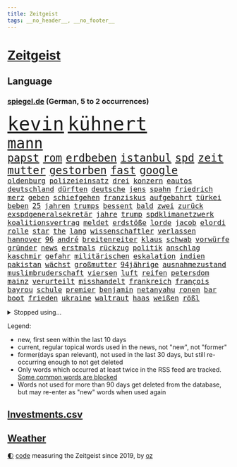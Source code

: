 ```yaml
---
title: Zeitgeist
tags: __no_header__, __no_footer__
---
```


# [Zeitgeist](https://oliz.io/zeitgeist/)

## Language

<h3><a href="https://www.spiegel.de" target="_blank">spiegel.de</a> (German, 5 to 2 occurrences)</h3>
<p style="font-family:monospace">
<span style="font-size:32pt"><a href="news_links.html#kevin" class="current">kevin</a></span>
<span style="font-size:32pt"><a href="news_links.html#kühnert" class="current">kühnert</a></span>
<br>
<span style="font-size:25pt"><a href="news_links.html#mann" class="current">mann</a></span>
<br>
<span style="font-size:18pt"><a href="news_links.html#papst" class="current">papst</a></span>
<span style="font-size:18pt"><a href="news_links.html#rom" class="current">rom</a></span>
<span style="font-size:18pt"><a href="news_links.html#erdbeben" class="current">erdbeben</a></span>
<span style="font-size:18pt"><a href="news_links.html#istanbul" class="current">istanbul</a></span>
<span style="font-size:18pt"><a href="news_links.html#spd" class="current">spd</a></span>
<span style="font-size:18pt"><a href="news_links.html#zeit" class="current">zeit</a></span>
<span style="font-size:18pt"><a href="news_links.html#mutter" class="current">mutter</a></span>
<span style="font-size:18pt"><a href="news_links.html#gestorben" class="current">gestorben</a></span>
<span style="font-size:18pt"><a href="news_links.html#fast" class="current">fast</a></span>
<span style="font-size:18pt"><a href="news_links.html#google" class="current">google</a></span>
<br>
<span style="font-size:12pt"><a href="news_links.html#oldenburg" class="new">oldenburg</a></span>
<span style="font-size:12pt"><a href="news_links.html#polizeieinsatz" class="current">polizeieinsatz</a></span>
<span style="font-size:12pt"><a href="news_links.html#drei" class="current">drei</a></span>
<span style="font-size:12pt"><a href="news_links.html#konzern" class="current">konzern</a></span>
<span style="font-size:12pt"><a href="news_links.html#eautos" class="current">eautos</a></span>
<span style="font-size:12pt"><a href="news_links.html#deutschland" class="current">deutschland</a></span>
<span style="font-size:12pt"><a href="news_links.html#dürften" class="current">dürften</a></span>
<span style="font-size:12pt"><a href="news_links.html#deutsche" class="current">deutsche</a></span>
<span style="font-size:12pt"><a href="news_links.html#jens" class="current">jens</a></span>
<span style="font-size:12pt"><a href="news_links.html#spahn" class="current">spahn</a></span>
<span style="font-size:12pt"><a href="news_links.html#friedrich" class="current">friedrich</a></span>
<span style="font-size:12pt"><a href="news_links.html#merz" class="current">merz</a></span>
<span style="font-size:12pt"><a href="news_links.html#geben" class="current">geben</a></span>
<span style="font-size:12pt"><a href="news_links.html#schiefgehen" class="new">schiefgehen</a></span>
<span style="font-size:12pt"><a href="news_links.html#franziskus" class="current">franziskus</a></span>
<span style="font-size:12pt"><a href="news_links.html#aufgebahrt" class="new">aufgebahrt</a></span>
<span style="font-size:12pt"><a href="news_links.html#türkei" class="current">türkei</a></span>
<span style="font-size:12pt"><a href="news_links.html#beben" class="current">beben</a></span>
<span style="font-size:12pt"><a href="news_links.html#25" class="current">25</a></span>
<span style="font-size:12pt"><a href="news_links.html#jahren" class="current">jahren</a></span>
<span style="font-size:12pt"><a href="news_links.html#trumps" class="current">trumps</a></span>
<span style="font-size:12pt"><a href="news_links.html#bessent" class="new">bessent</a></span>
<span style="font-size:12pt"><a href="news_links.html#bald" class="current">bald</a></span>
<span style="font-size:12pt"><a href="news_links.html#zwei" class="current">zwei</a></span>
<span style="font-size:12pt"><a href="news_links.html#zurück" class="current">zurück</a></span>
<span style="font-size:12pt"><a href="news_links.html#exspdgeneralsekretär" class="new">exspdgeneralsekretär</a></span>
<span style="font-size:12pt"><a href="news_links.html#jahre" class="current">jahre</a></span>
<span style="font-size:12pt"><a href="news_links.html#trump" class="current">trump</a></span>
<span style="font-size:12pt"><a href="news_links.html#spdklimanetzwerk" class="new">spdklimanetzwerk</a></span>
<span style="font-size:12pt"><a href="news_links.html#koalitionsvertrag" class="current">koalitionsvertrag</a></span>
<span style="font-size:12pt"><a href="news_links.html#meldet" class="current">meldet</a></span>
<span style="font-size:12pt"><a href="news_links.html#erdstöße" class="current">erdstöße</a></span>
<span style="font-size:12pt"><a href="news_links.html#lorde" class="new">lorde</a></span>
<span style="font-size:12pt"><a href="news_links.html#jacob" class="current">jacob</a></span>
<span style="font-size:12pt"><a href="news_links.html#elordi" class="new">elordi</a></span>
<span style="font-size:12pt"><a href="news_links.html#rolle" class="current">rolle</a></span>
<span style="font-size:12pt"><a href="news_links.html#star" class="current">star</a></span>
<span style="font-size:12pt"><a href="news_links.html#the" class="current">the</a></span>
<span style="font-size:12pt"><a href="news_links.html#lang" class="current">lang</a></span>
<span style="font-size:12pt"><a href="news_links.html#wissenschaftler" class="current">wissenschaftler</a></span>
<span style="font-size:12pt"><a href="news_links.html#verlassen" class="current">verlassen</a></span>
<span style="font-size:12pt"><a href="news_links.html#hannover" class="current">hannover</a></span>
<span style="font-size:12pt"><a href="news_links.html#96" class="current">96</a></span>
<span style="font-size:12pt"><a href="news_links.html#andré" class="current">andré</a></span>
<span style="font-size:12pt"><a href="news_links.html#breitenreiter" class="new">breitenreiter</a></span>
<span style="font-size:12pt"><a href="news_links.html#klaus" class="current">klaus</a></span>
<span style="font-size:12pt"><a href="news_links.html#schwab" class="new">schwab</a></span>
<span style="font-size:12pt"><a href="news_links.html#vorwürfe" class="current">vorwürfe</a></span>
<span style="font-size:12pt"><a href="news_links.html#gründer" class="current">gründer</a></span>
<span style="font-size:12pt"><a href="news_links.html#news" class="current">news</a></span>
<span style="font-size:12pt"><a href="news_links.html#erstmals" class="current">erstmals</a></span>
<span style="font-size:12pt"><a href="news_links.html#rückzug" class="current">rückzug</a></span>
<span style="font-size:12pt"><a href="news_links.html#politik" class="current">politik</a></span>
<span style="font-size:12pt"><a href="news_links.html#anschlag" class="current">anschlag</a></span>
<span style="font-size:12pt"><a href="news_links.html#kaschmir" class="new">kaschmir</a></span>
<span style="font-size:12pt"><a href="news_links.html#gefahr" class="current">gefahr</a></span>
<span style="font-size:12pt"><a href="news_links.html#militärischen" class="current">militärischen</a></span>
<span style="font-size:12pt"><a href="news_links.html#eskalation" class="current">eskalation</a></span>
<span style="font-size:12pt"><a href="news_links.html#indien" class="current">indien</a></span>
<span style="font-size:12pt"><a href="news_links.html#pakistan" class="current">pakistan</a></span>
<span style="font-size:12pt"><a href="news_links.html#wächst" class="current">wächst</a></span>
<span style="font-size:12pt"><a href="news_links.html#großmutter" class="new">großmutter</a></span>
<span style="font-size:12pt"><a href="news_links.html#94jährige" class="new">94jährige</a></span>
<span style="font-size:12pt"><a href="news_links.html#ausnahmezustand" class="current">ausnahmezustand</a></span>
<span style="font-size:12pt"><a href="news_links.html#muslimbruderschaft" class="new">muslimbruderschaft</a></span>
<span style="font-size:12pt"><a href="news_links.html#viersen" class="new">viersen</a></span>
<span style="font-size:12pt"><a href="news_links.html#luft" class="current">luft</a></span>
<span style="font-size:12pt"><a href="news_links.html#reifen" class="new">reifen</a></span>
<span style="font-size:12pt"><a href="news_links.html#petersdom" class="new">petersdom</a></span>
<span style="font-size:12pt"><a href="news_links.html#mainz" class="current">mainz</a></span>
<span style="font-size:12pt"><a href="news_links.html#verurteilt" class="current">verurteilt</a></span>
<span style="font-size:12pt"><a href="news_links.html#misshandelt" class="current">misshandelt</a></span>
<span style="font-size:12pt"><a href="news_links.html#frankreich" class="current">frankreich</a></span>
<span style="font-size:12pt"><a href="news_links.html#françois" class="current">françois</a></span>
<span style="font-size:12pt"><a href="news_links.html#bayrou" class="current">bayrou</a></span>
<span style="font-size:12pt"><a href="news_links.html#schule" class="current">schule</a></span>
<span style="font-size:12pt"><a href="news_links.html#premier" class="current">premier</a></span>
<span style="font-size:12pt"><a href="news_links.html#benjamin" class="current">benjamin</a></span>
<span style="font-size:12pt"><a href="news_links.html#netanyahu" class="current">netanyahu</a></span>
<span style="font-size:12pt"><a href="news_links.html#ronen" class="current">ronen</a></span>
<span style="font-size:12pt"><a href="news_links.html#bar" class="current">bar</a></span>
<span style="font-size:12pt"><a href="news_links.html#boot" class="current">boot</a></span>
<span style="font-size:12pt"><a href="news_links.html#frieden" class="current">frieden</a></span>
<span style="font-size:12pt"><a href="news_links.html#ukraine" class="current">ukraine</a></span>
<span style="font-size:12pt"><a href="news_links.html#waltraut" class="new">waltraut</a></span>
<span style="font-size:12pt"><a href="news_links.html#haas" class="current">haas</a></span>
<span style="font-size:12pt"><a href="news_links.html#weißen" class="current">weißen</a></span>
<span style="font-size:12pt"><a href="news_links.html#rößl" class="new">rößl</a></span>
</p>
<details>
<summary>Stopped using...</summary>
<p class="former" style="font-size:12pt">
2015(1644) anstieg(1643) ausgesprochen(1643) besiegt(1643) depressionen(1643) niveau(1643) nötig(1643) ruhe(1643) sekunden(1643) philippinen(1642) provinz(1642) theater(1642) favoriten(1640) geliefert(1640) sicherheitskräfte(1640) vergeblich(1640) 50000(1639) bundesweit(1639) oktober(1639) polen(1639) umwelt(1639) verfassungsschutz(1639) 2020(1638) aufmerksamkeit(1638) begründung(1638) joachim(1638) keller(1638) seitdem(1638) september(1638) 2021(1637) 5(1637) arbeitsplatz(1637) julian(1637) verhindert(1637) angela(1636) merkel(1636) polens(1636) verschiebt(1636) zusammenhang(1636) angeblichen(1635) durfte(1635) folgte(1635) getan(1635) investitionen(1635) werke(1635) west(1635) öffnen(1635) voraus(1634) bundestrainer(1633) glauben(1633) wettbewerb(1633) bekanntesten(1632) beteiligten(1632) daher(1632) finanziell(1632) super(1632) beginnen(1631) beschwerden(1631) fielen(1631) militärs(1631) miteinander(1631) nutzt(1631) signal(1631) verbindung(1631) zinsen(1631) e(1630) eingestellt(1630) fußballprofi(1630) mengen(1630) wiederholt(1630) 31(1629) august(1629) distanz(1629) feld(1629) gering(1629) bewegen(1628) distanziert(1628) hoher(1628) niederlande(1628) coach(1627) irak(1626) kim(1626) lkw(1625) juristisch(1624) rassistischen(1624) frachter(1623) klimapolitik(1622) brite(1621) 2030(1619) porsche(1619) schrecken(1619) spenden(1619) genauso(1618) rechtzeitig(1617) aufgetaucht(1615) händler(1614) verantwortung(1614) not(1613) steffen(1611) profis(1609) vermisste(1608) syrer(1607) vorwürfen(1604) holte(1603) olympia(1601) herausforderung(1599) besteht(1597) foto(1589) carlos(1495) gebeten(1456) werte(1440) finanziert(1437) durchbruch(1410) stundenlang(1390) 120(1337) befürwortet(1327) schlafen(1313) mike(1310) nfl(1285) einschätzungen(1272) inklusive(1250) methode(1249) rande(1232) otto(1229) tradition(1220) invasion(1219) gerichte(1178) beschäftigen(1176) herausgefunden(1157) positiven(1154) flughäfen(1152) unmittelbar(1128) gelöst(1127) terror(1127) ankommt(1125) nebenbei(1124) kriegsverbrechen(1111) microsoft(1109) bewusst(1108) nationalelf(1099) wiederaufbau(1098) verärgert(1068) regieren(1065) verhängnis(1062) suchte(1049) grünenpolitikerin(1046) bedarf(1036) nationale(1027) grün(1021) neustart(1013) kampagne(1009) entfernen(1000) rettungsaktion(999) toilette(992) wagner(973) führten(970) peru(957) 05(954) nackt(945) luftangriffe(888) spion(874) einstige(866) pop(862) technische(862) dritter(841) kieler(835) praxis(829) gegründet(828) bewahren(809) verdächtigt(806) alcaraz(803) technologie(800) leon(799) nagelsmann(792) 150000(779) panik(779) uhren(773) lieferte(770) rivalen(767) angenommen(755) ferrari(749) handelte(749) miami(743) heimlich(739) asylpolitik(736) veröffentlichte(725) urlauber(713) ost(712) arbeiter(707) seltsame(700) zoll(693) 9(688) schlagabtausch(685) partien(673) rechtsextremer(662) verriet(656) benachteiligt(648) essener(636) vertrauter(633) entpuppt(629) staus(623) service(619) netanyahus(610) folter(609) betriebe(603) unerwartet(602) knie(594) kandidiert(592) verfolgung(591) hisbollah(587) ärgert(583) reformiert(572) auswertung(571) besserung(570) hymne(570) miliz(568) eingeschränkt(565) rolf(565) sportlich(559) königshaus(552) raumstation(548) handball(542) medizinische(542) lahmgelegt(541) wütend(540) stimmte(535) nominierung(533) geiseln(529) mancherorts(526) wagt(525) geräumt(522) club(515) kilo(514) empfehlungen(511) einschnitte(505) kanzlerkandidat(505) beschuldigte(502) kündigungen(491) ließe(491) ausgleich(480) historischer(477) dorthin(475) po(474) machtwechsel(468) grundgesetz(466) gezahlt(465) gerungen(464) giftige(463) rammte(461) mögen(457) eilantrag(455) provokation(455) normalerweise(453) begegnen(452) brandenburgischen(452) ordentlich(450) dahintersteckt(449) linien(448) anthony(444) hype(437) japaner(434) piloten(434) reichsten(434) wüste(433) verbündete(432) kindheit(430) heiraten(428) nackte(424) solches(418) plänen(416) wald(415) angeordnet(414) gäbe(409) polizeibeamte(409) ranking(408) auslieferung(405) rasch(405) zentimeter(403) rechtslage(399) regimes(398) sabine(398) jenseits(396) mitmachen(395) planung(395) schülerinnen(392) angewiesen(391) kürze(387) kitas(384) flüchtlingen(381) schnellste(379) geschoben(370) studien(367) bedingung(365) bewerbung(364) fangen(361) set(361) vehement(360) mögliches(359) schlimmsten(359) türen(357) ostküste(352) straßenbahn(351) häufen(350) relativ(350) ablauf(344) autobranche(343) parteispitze(340) systematisch(340) klug(337) stephen(335) kryptowährung(334) polarisiert(328) besitzt(327) verdachtsfall(325) reiz(324) heimspiel(323) vogelgrippe(323) verbrenneraus(319) gemessen(313) eingesperrt(312) entsprechend(311) suchten(306) demi(301) geschehnissen(301) shitstorm(299) verwüstet(298) süddeutschland(296) indische(294) /(293) stationen(293) ausgebuht(292) jemanden(288) axel(287) gelitten(285) hubert(283) einzelhandel(282) grüner(282) naomi(282) moderierte(280) wanderer(280) erfinden(278) passende(278) königliche(277) zulassung(276) fabian(275) wildnis(274) autounfall(273) besseren(273) gefühlen(270) strenge(267) verfehlt(267) ertrunken(266) lothar(266) weltgesundheitsorganisation(265) angekündigte(264) oberfläche(264) zweijähriger(262) schwierigen(258) kater(257) dämpfer(256) impfstoff(254) behauptete(253) mobilisieren(253) 83(251) knüpfen(249) verzweifelt(248) anrichten(247) a1(246) routinen(246) telefoniert(244) dir(243) lächerlich(243) coronavirus(241) umfragewerte(236) schadstoffe(234) senden(232) staatsoberhaupt(232) reformieren(230) 82(229) abbau(226) japans(226) rekrutiert(226) khan(225) freiburger(224) impfgegner(224) kapital(224) nämlich(224) charts(223) filialen(222) norwegischen(222) abschuss(220) kanal(220) kuba(220) prangern(219) verbannt(218) allgemeine(217) entertainer(217) unterbringung(216) flüchtete(213) bauarbeiten(210) dienstagmorgen(210) bezeichnen(207) krebserkrankung(207) celle(206) rechtswidrig(205) ausweitung(204) bruchteil(204) eingestuft(203) einzelnen(201) namibia(201) handyverbot(200) missgeschick(200) torhüterin(200) cavallo(197) gisèle(197) verüben(197) 2500(196) abgeschlagen(196) biathlon(195) befragten(194) kleinkinder(194) koalieren(194) verfassung(194) milizen(193) quarterback(193) wesentlich(193) pelicot(192) gewagt(191) begeisterte(190) westens(190) ausgehen(189) kansas(189) verdiente(188) goretzka(187) härteren(187) mutmaßlichem(187) anzeigen(186) australischen(186) beschossen(186) bka(186) freundlich(186) wiedereröffnung(186) aston(185) silke(185) unosicherheitsrat(185) einziehen(183) techkonzern(183) milde(182) strackzimmermann(182) günstigere(180) mutterschaft(180) seitenhieb(180) vögel(180) arizona(179) adhs(178) vorsorglich(178) artenvielfalt(177) finnische(177) laufenden(176) feierlich(175) augenarzt(174) tsg(174) hilflos(173) guterres(172) stellungen(172) unogeneralsekretär(172) branchenverband(168) chip(168) apokalypse(167) bewirken(166) fünfprozenthürde(165) zusammenarbeiten(165) hiobsbotschaft(164) busse(163) bundesrat(162) einstellung(162) gesteigert(162) dubaischokolade(161) eddie(161) leser(161) tanken(161) schweigeminute(160) bob(158) volksbühne(158) akkuschrauber(157) beschuldigten(157) rekordhoch(157) uhaft(156) unterschiedlichen(156) auszüge(155) humanitärer(155) gemeinsamer(154) stopp(154) ernüchternd(153) schlappe(153) ikone(151) glücksfall(150) ukrainekriegs(150) anschaffung(149) 72(148) kliniken(148) kurden(148) fsv(147) fußballliga(147) kompakt(147) kurdische(147) milliardenhöhe(147) talfahrt(147) tonnenweise(147) gewaltige(146) islamischer(146) louisiana(146) personalien(146) tankstelle(146) zünden(145) knickt(144) wärmepumpen(144) einwanderung(143) fähre(143) mexico(143) blatt(142) chalamet(142) gefahndet(142) hingerichtet(142) lucas(142) schmuck(142) schulzeit(142) timothée(142) ähneln(142) aiwanger(141) beliebte(140) sprint(140) abgestimmt(139) orlando(138) ausgaben(135) greenpeace(135) nordsyrien(135) provokanten(135) verurteilen(135) young(135) ignoranz(134) meines(134) brandanschlag(133) diebin(133) wehtun(133) zocken(133) grimes(132) scharfer(132) kunststück(131) wirtschaftsweise(130) borowski(129) kurioses(129) apotheke(128) boxlegende(128) telefonat(128) tyson(128) belasten(127) geplündert(127) stützpunkt(127) weisheit(127) abkehr(126) beton(125) verheerende(125) abheben(124) begehrt(124) syrischen(124) uhrzeit(124) wiese(124) heimatorte(123) übergeben(123) energieinfrastruktur(121) nachtklub(121) 62(120) baugenehmigungen(120) befragung(120) bemerkenswerte(120) extra(119) gelockert(119) verschieben(119) manches(118) herunter(117) jeans(117) wenigstens(117) morddrohungen(115) sparer(115) aufzugeben(114) bildzeitung(114) heidelberger(114) medizinstudium(114) noten(114) traurig(114) vereinigte(114) preuß(113) rachel(113) ernsthaft(112) machthabern(112) nervt(112) führungsstil(111) komische(111) verankert(111) überführen(111) afrikas(110) kannten(110) drogenkartelle(109) grüßen(109) norweger(109) schiffsunglück(109) tränengas(109) vorläufig(109) hagen(108) ratschläge(108) rockband(108) währung(108) befeuern(107) praktischen(107) verstößen(107) sage(106) verhandlung(106) zurückgegeben(106) brutaler(105) dasselbe(105) oberbayern(105) prinzen(105) bali(104) messenger(104) umstrittensten(104) feministischen(103) schultern(103) radikaler(102) zeitdruck(102) anfänger(101) anführerin(101) anhand(101) blind(101) schülern(101) begnadigung(100) chips(100) fahrverbot(100) francesco(100) griffen(100) standards(100) verlockend(100) verursachten(100) 42jährigen(99) verbalen(99) nominierungen(98) venezolanische(98) vorschlagen(98) zähne(98) freigelassen(97) haftanstalt(97) pfeift(97) umsonst(97) weite(97) erbeutet(96) reagiere(96) selbstkritik(96) verbreitete(96) bulgarien(95) charité(95) footballstar(95) geldanlage(94) kontrollierte(94) begab(93) monika(93) sexszenen(93) ezb(92) ökostrom(92) butch(91) eingekauft(91) glaubens(91) kichatbot(91) suni(91) umbenennen(91) wilmore(91) zutaten(91) altersdiskriminierung(90) aufzuarbeiten(90) enthalten(90) erarbeitet(90) grandjean(90) großfamilie(90) verbreiteten(90) vergiftet(90) kapitulation(89) oppositionellen(89) socken(89) visualisierung(89) baldoni(88) blake(88) erfüllten(88) geschenken(88) heathrow(88) krankenhauses(88) lively(88) qualifikationsspiel(88) anstellt(87) freud(87) privat(87) skifahren(87) staatsanwältin(87) beigetragen(86) santa(86) 2045(85) bella(85) erdtrabant(85) generalstaatsanwältin(85) hollywoodregisseur(85) interessanter(85) lockerung(85) schnitzer(85) verschlossene(85) weltschachverband(85) isanführer(84) odyssee(84) ramsey(84) selbstbewusstsein(84) gegenmittel(83) lawinenunglück(83) schulter(83) verfolgten(83) verrücktesten(83) veto(83) beschädigtem(82) bewaffneten(82) flasche(82) panamakanals(82) research(82) unbekannt(82) verführerischer(82) versichert(82) wertvollsten(82) whiskey(82) panama(81) predigt(81) setze(81) skandale(81) spitzenturnerin(81) tanker(81) usschauspielerin(81) votiert(81) zusammenschluss(81) bui(80) gesunden(80) gewöhnen(80) kampfgeist(80) suchaktion(80) unomenschenrechtsbüro(80) ziviler(80) 77(79) air(79) currywurst(79) ernte(79) lehrern(79) versöhnlich(79) 41jährige(78) adhanom(78) frost(78) geborene(78) ghebreyesus(78) legendärer(78) somalia(78) tedros(78) unsinn(78) verwechseln(78) whochef(78) übungen(78) benennt(77) kreisverband(77) massiver(77) simbabwe(77) spektakuläre(77) stromkosten(77) unomitarbeiter(77) verwandelten(77) wintersport(77) anfangen(76) drogenkonsum(76) gesundheitsbehörde(76) gradmesser(76) handschlag(76) schmecken(76) träge(76) 289(75) darm(75) homosexualität(75) uk(75) uran(75) verschulden(75) zuschauen(75) abgenickt(74) karibikinsel(74) radprofi(74) schlimmen(74) teddy(74) vollständige(74) amtlich(73) biathletin(73) gedenkort(73) melbourne(73) petitionen(73) richtlinien(73) rsfmiliz(73) scheine(73) dinosauriern(72) haufen(72) oblast(72) starlink(72) angefeindet(71) beteuern(71) geimpft(71) gesetzentwurf(71) spanischer(71) stört(71) aufgegebene(70) besetztes(70) erfolgsgeschichte(70) khartum(70) klimaneutral(70) mithalten(70) stellvertreter(70) viererbob(70) anhaltspunkte(69) doris(69) elend(69) entkommt(69) ergreift(69) erhalte(69) versorger(69) verweigern(69) auslandsnachrichtendienst(68) beamtenstatus(68) einlass(68) monatelang(68) unterkünften(68) zeugin(68) mandy(67) neubeginn(67) rentenversicherung(67) schiffen(67) chile(66) erneuerung(66) gleitbomben(66) milberg(66) narzissmus(66) premiere(66) prokrastination(66) unbesiegbar(66) bestimmung(65) carney(65) schimpfte(65) verpflegung(65) verzweifelten(65) winzerinnen(65) ausgabe(64) dm(64) unterlagen(64) unterlief(64) unterrichtet(64) vorstellungsgespräch(64) wohnmobil(64) abgekommen(63) chilenischen(63) chinapolitik(63) hoffenheims(63) kuriosesten(63) mentale(63) moral(63) tausender(63) zugreifen(63) aufmarsch(62) magazine(62) tenniswelt(62) ungültig(62) vertraulichen(62) abtrünnige(61) drogensüchtige(61) herkunftsland(61) känguru(61) norderney(61) stella(61) turbulentes(61) bequem(60) plaudert(60) widersacher(60) belgrad(59) bredouille(59) egoismus(59) getränk(59) jobangebot(59) andrej(58) auffanglager(58) berlinmitte(58) neymars(58) 242(57) kooperationen(57) verkraften(57) fossile(56) lidl(56) meb(56) orange(56) schneidet(56) weile(56) dak(55) kosteten(55) vwbulli(55) eignen(54) gewissen(54) hang(54) sabotageakte(54) 89(53) aggression(53) durchsetzung(53) niko(53) niger(52) steckte(52) tipp(52) eingeschätzt(51) gekrönt(51) rennkalender(51) sortieren(51) 299(50) clemens(50) kämpferisch(50) siege(50) ungewöhnlichem(50) 60jährige(49) angemessen(49) berechnung(49) chefredakteur(49) ioc(49) bundestagsdebatte(48) gespendet(48) löschte(48) vorgesehene(48) imamoğlu(47) marieagnes(47) riesiges(47) umsiedlung(47) burkina(46) erzwingen(46) faso(46) maßstab(46) untergebracht(46) 0(45) berichteten(45) problems(45) runter(45) handelsrouten(44) anschließen(43) aufpassen(43) autoritären(43) erfanden(43) erwischte(43) leo(43) milliardeninvestitionen(43) attraktive(42) befund(42) fußballstar(42) gremium(42) sicherheitsfreigaben(42) tägliche(42) werders(42) deine(41) euzölle(41) lebten(41) plastikteilchen(41) klum(40) langfristigen(40) terrorgruppe(40) chaotisch(39) fahrlehrer(39) operierte(39) rückreise(39) ungleiche(39) #metoo(38) auszug(38) bdi(38) mehrarbeit(38) rassismuserfahrungen(38) vermeintlich(38) windkraftanlagen(38) benutzt(37) friedensabkommen(37) grenzregion(37) kettensäge(37) mitnehmen(37) unverhältnismäßig(37) ärzten(37) aufrechterhalten(36) bestechung(36) frösche(36) hochrangiges(36) interessenkonflikte(36) lanka(36) pflegen(36) rechtfertigt(36) sri(36) anpfiff(35) auffahrunfall(35) brötchen(35) investors(35) kassel(35) schlechteste(35) showgeschäft(35) strikt(35) stromnetz(35) tücken(35) staatsapparat(34) verholfen(34) waldimir(34) watch(34) wetterwechsel(34) bodentruppen(33) rechtsrucks(33) sarscov2(33) ukraineverhandlungen(33) unsummen(33) verübt(33) anzukurbeln(32) brandner(32) co₂emissionen(32) grundgesetzes(32) human(32) mitteln(32) nachlass(32) rights(32) bierchen(31) händeringend(31) shows(31) zuschauern(31) albanese(30) aufrüsten(30) fahrerflucht(30) formel1star(30) grandios(30) unfreiwillig(30) verachtung(30) wählern(30) einiger(29) fraktionsvorsitzende(29) kantine(29) marschiert(29) onlinehändler(29) religiöse(29) schwarzwald(29) 26jährigen(28) entstand(28) aufgegangen(27) decke(27) dienten(27) flüchtlingscamp(27) härtesten(27) tagebau(27) unvorstellbar(27) usbehörden(27) bswpolitiker(26) buchautor(26) filmgeschäft(26) fuest(26) geldstrafen(26) hamaspropaganda(26) populäre(26) schädliche(26) bildschirm(25) doppelte(25) hendrik(25) koala(25) kommentatoren(25) ärmsten(25) anstehen(24) banner(24) erben(24) mehrausgaben(24) preisgekrönte(24) reformierte(24) schlucken(24) ukraines(24) zwangspause(24) einfachen(23) eon(23) expartnerin(23) stromausfall(23) trainern(23) berichterstattung(22) energiekonzern(22) flüssigkeit(22) glaubenssätzen(22) traumziel(22) a9(21) fe(21) generell(21) hackman(21) pisten(21) selbstverständnis(21) voraussicht(21) weiterzugeben(21) besorgen(20) cent(20) gebunden(20) kulturzentrum(20) mesut(20) sondervermögen(20) spe(20) temperatur(20) traten(20) unvergessen(20) winzer(20) zunichtegemacht(20) özil(20) arakawa(19) betsy(19) reißen(19) abtreten(18) bestrebungen(18) connecticut(18) o'brien(18) rasche(18) schutzsuchende(18) beantworten(17) erfolgsrezept(17) kontrollierten(17) ukrainern(17) drauf(16) milliardenausgaben(16) milliardenpaket(16) nordderby(16) rekordkulisse(16) roberts(16) schwuler(16) 44jährigen(15) alleinherrscher(15) disqualifiziert(15) enfant(15) kubikmeter(15) melanie(15) parkinson(15) rundumschlag(15) terrible(15) ukrainerusslandkrieg(15) verlass(15) gegenstände(14) juristin(14) politikwissenschaftlerin(14) scham(14) schwarzrotes(14) toronto(14) äußerten(14) bearbeiten(13) begrüßen(13) hörnchen(13) klatschpresse(13) long(13) nationaler(13) sachbearbeiterin(13) teilschuld(13) tennissport(13) airport(12) einmischen(12) entertainment(12) getäuscht(12) ludwigsburg(12) mürbe(12) osteuropa(12) schuf(12) schuldenprogramm(12) usverwaltung(12) verlobten(12) eishockey(11) erzeugen(11) gigantisches(11) installiert(11) investitionspaket(11) kilometerweit(11) misslingt(11) motorräder(11) philippinische(11) pipeline(11) sahelzone(11) schriftsteller(11) teclebrhan(11)
</p>
</details>
<p>Legend:
<ul>
<li><span class="new">new</span>, first seen within the last 10 days</li>
<li><span class="current">current</span>, regular topical words used in the news, not "new", not "former"</li>
<li><span class="former">former(days span relevant)</span>, not used in the last 30 days, but still re-occurring enough to not get deleted</li>
<li>Only words which occurred at least twice in the RSS feed are tracked. <a href="language/filters.py">Some common words are blocked</a></li>
<li>Words not used for more than 90 days get deleted from the database, but may re-enter as "new" words when used again</li>
</ul>
</p>

## [Investments](investments.html)[.csv](investments.csv)

## [Weather](weather.html)

<footer>
<a href="javascript:toggleTheme()" class="nav">🌓</a>
<a href="https://github.com/ooz/zeitgeist">code</a> measuring the Zeitgeist since 2019, by <a href="https://oliz.io">oz</a>
</footer>
